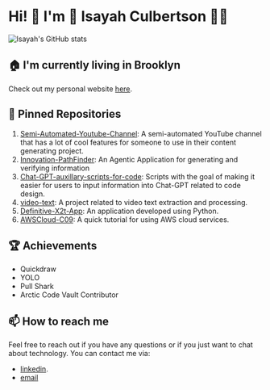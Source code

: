 # Hi!  👋 I'm  🌠 Isayah Culbertson 🌠🧬

![Isayah's GitHub stats](https://github-readme-stats.vercel.app/api?username=isayahc&show_icons=true&theme=transparent)


## 🏠 I'm currently living in Brooklyn
Check out my personal website [here](https://isayahc.github.io).

## 🔭 Pinned Repositories

1. [Semi-Automated-Youtube-Channel](https://github.com/isayahc/Semi-Automated-Youtube-Channel): A semi-automated YouTube channel that has a lot of cool features for someone to use in their content generating project.
2. [Innovation-PathFinder](https://github.com/almutareb/InnovationPathfinderAI): An Agentic Application for generating and verifying information
3. [Chat-GPT-auxillary-scripts-for-code](https://github.com/isayahc/Chat-GPT-auxillary-scripts-for-code): Scripts with the goal of making it easier for users to input information into Chat-GPT related to code design.
4. [video-text](https://github.com/isayahc/video-text): A project related to video text extraction and processing.
5. [Definitive-X2t-App](https://github.com/isayahc/Definitive-X2t-App): An application developed using Python.
6. [AWSCloud-C09](https://github.com/isayahc/AWSCloud-C09): A quick tutorial for using AWS cloud services.


## 🏆 Achievements

- Quickdraw
- YOLO
- Pull Shark
- Arctic Code Vault Contributor

## 📫 How to reach me
Feel free to reach out if you have any questions or if you just want to chat about technology. You can contact me via:
 - [linkedin](https://www.linkedin.com/in/isayahc/).
 - [email](isayahculbertson@gmail.com)

